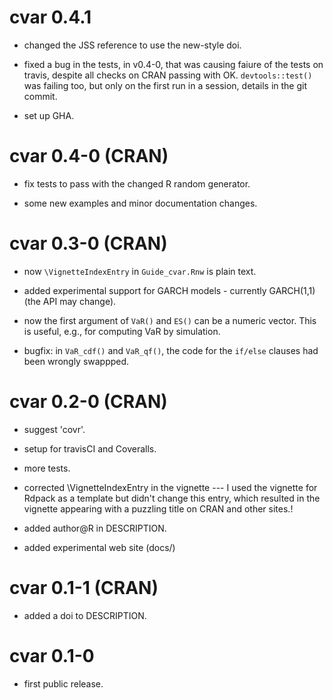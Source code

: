 # cvar 0.4.1

* changed the JSS reference to use the new-style doi.

* fixed a bug in the tests, in v0.4-0, that was causing faiure of the tests on
  travis, despite all checks on CRAN passing with OK. `devtools::test()` was
  failing too, but only on the first run in a session, details in the git
  commit.

* set up GHA.


# cvar 0.4-0 (CRAN)

* fix tests to pass with the changed R random generator.

* some new examples and minor documentation changes.


# cvar 0.3-0 (CRAN)

* now `\VignetteIndexEntry` in `Guide_cvar.Rnw` is plain text.

* added experimental support for GARCH models - currently GARCH(1,1) (the API
  may change).

* now the first argument of `VaR()` and `ES()` can be a numeric vector. This is
  useful, e.g., for computing VaR by simulation.

* bugfix:  in `VaR_cdf()` and `VaR_qf()`,  the code for the `if/else` clauses
  had been wrongly swappped. 


# cvar 0.2-0 (CRAN)

* suggest 'covr'.

* setup for travisCI and Coveralls.

* more tests.

* corrected \VignetteIndexEntry in the vignette --- I used the vignette for Rdpack as a
  template but didn't change this entry, which resulted in the vignette appearing with a
  puzzling title on CRAN and other sites.!

* added author@R in DESCRIPTION.

* added experimental web site (docs/)


# cvar 0.1-1 (CRAN)

* added a doi to DESCRIPTION.


# cvar 0.1-0

* first public release.
